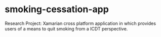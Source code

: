 # smoking-cessation-app
Research Project: Xamarian cross platform application in which provides users of a means to quit smoking from a ICDT perspective. 
